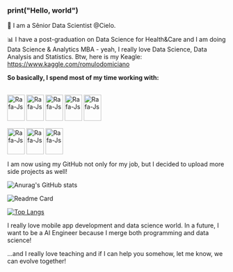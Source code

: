 ### print("Hello, world")


📱  I am a Sênior Data Scientist @Cielo.

📊  I have a post-graduation on Data Science for Health&Care and I am doing Data Science & Analytics MBA  - yeah, I really love Data Science, Data Analysis and Statistics. Btw, here is my Keagle: https://www.kaggle.com/romulodomiciano


**So basically, I spend most of my time working with:**

<div style="display: inline_block"><br>
  <img align="center" alt="Rafa-Js" height="60" width="40" src="https://cdn.jsdelivr.net/gh/devicons/devicon/icons/r/r-original.svg">
  <img align="center" alt="Rafa-Js" height="60" width="40" src="https://cdn.jsdelivr.net/gh/devicons/devicon/icons/python/python-original.svg">
  <img align="center" alt="Rafa-Js" height="60" width="40" src="https://cdn.jsdelivr.net/gh/devicons/devicon/icons/mysql/mysql-original.svg">
  <img align="center" alt="Rafa-Js" height="60" width="40" src="https://cdn.jsdelivr.net/gh/devicons/devicon/icons/spss/spss-original.svg">
  <img align="center" alt="Rafa-Js" height="60" width="40" src="https://cdn.jsdelivr.net/gh/devicons/devicon/icons/tensorflow/tensorflow-original.svg">
</div>

<div style="display: inline_block"><br>
  <img align="center" alt="Rafa-Js" height="60" width="40" src="https://cdn.jsdelivr.net/gh/devicons/devicon/icons/flutter/flutter-original.svg">
  <img align="center" alt="Rafa-Js" height="60" width="40" src="https://cdn.jsdelivr.net/gh/devicons/devicon/icons/dart/dart-original.svg">
  <img align="center" alt="Rafa-Js" height="60" width="40" src="https://cdn.jsdelivr.net/gh/devicons/devicon/icons/firebase/firebase-plain.svg">
</div>

I am now using my GitHub not only for my job, but I decided to upload more side projects as well! 

![Anurag's GitHub stats](https://github-readme-stats.vercel.app/api?username=romulodomiciano&show_icons=true&theme=tokyonight&count_private=true)

![Readme Card](https://github-readme-stats.vercel.app/api/pin/?username=romulodomiciano&repo=foot_disease&show_icons=true&theme=tokyonight&show_owner=true)

[![Top Langs](https://github-readme-stats.vercel.app/api/top-langs/?username=romulodomiciano&layout=compact&theme=cobalt)](https://github.com/anuraghazra/github-readme-stats)


I really love mobile app development and data science world. In a future, I want to be a AI Engineer because I merge both programming and data science! 

...and I really love teaching and if I can help you somehow, let me know, we can evolve together!
                                                           
